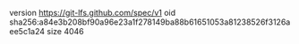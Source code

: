version https://git-lfs.github.com/spec/v1
oid sha256:a84e3b208bf90a96e23a1f278149ba88b61651053a81238526f3126aee5c1a24
size 4046
